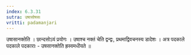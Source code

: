 ```yaml
---
index: 6.3.31
sutra: उषासोषसः
vritti: padamanjari
---
```


  उषासानक्तेति । छान्दसोऽयं प्रयोगः । उषाश्च नक्तं चेति द्वन्द्वः, प्रथमाद्विवचनस्य डादेशः । अत्र पदकाले पदकाले पदकाराः - उषसानक्तेति ह्रस्वमधीयते ॥